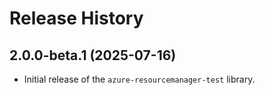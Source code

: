 # Release History

## 2.0.0-beta.1 (2025-07-16)

- Initial release of the `azure-resourcemanager-test` library.
